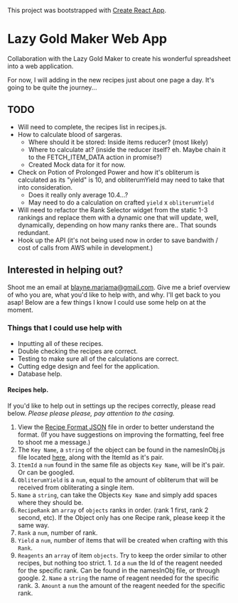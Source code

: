 This project was bootstrapped with [Create React App](https://github.com/facebookincubator/create-react-app).

# Lazy Gold Maker Web App
Collaboration with the Lazy Gold Maker to create his wonderful spreadsheet into a web application.

For now, I will adding in the new recipes just about one page a day. It's going to be quite the journey...

## TODO
- Will need to complete, the recipes list in recipes.js.
- How to calculate blood of sargeras.
  - Where should it be stored: Inside items reducer? (most likely)
  - Where to calculate at? (inside the reducer itself? eh. Maybe chain it to the FETCH_ITEM_DATA action in promise?)
  - Created Mock data for it for now.
- Check on Potion of Prolonged Power and how it's obliterum is calculated as its "yield" is 10, and obliterumYield may need to take that into consideration.
  - Does it really only average 10.4...?
  - May need to do a calculation on crafted `yield` x `obliterumYield`
- Will need to refactor the Rank Selector widget from the static 1-3 rankings and replace them with a dynamic one that will update, well, dynamically, depending on how many ranks there are.. That sounds redundant.
- Hook up the API (it's not being used now in order to save bandwith / cost of calls from AWS while in development.)

## Interested in helping out?
Shoot me an email at blayne.marjama@gmail.com. Give me a brief overview of who you are, what you'd like to help with, and why. I'll get back to you asap! Below are a few things I know I could use some help on at the moment.

### Things that I could use help with
- Inputting all of these recipes.
- Double checking the recipes are correct.
- Testing to make sure all of the calculations are correct.
- Cutting edge design and feel for the application.
- Database help.

#### Recipes help.
If you'd like to help out in settings up the recipes correctly, please read below.
*Please please please, pay attention to the casing.*
1. View the [Recipe Format JSON](src/recipeFormat.json) file in order to better understand the format. (If you have suggestions on improving the formatting, feel free to shoot me a message.)
2. The `Key Name`, a `string` of the object can be found in the namesInObj.js file located [here](src/constants/namesInObj.js), along with the ItemId as it's pair.
3. `ItemId` a `num` found in the same file as objects `Key Name`, will be it's pair. Or can be googled.
4. `ObliterumYield` is a `num`, equal to the amount of obliterum that will be received from obliterating a single item.
5. `Name` a `string`, can take the Objects `Key Name` and simply add spaces where they should be.
6. `RecipeRank` an `array` of `objects` ranks in order. (rank 1 first, rank 2 second, etc). If the Object only has one Recipe rank, please keep it the same way.
  1. `Rank` a `num`, number of rank.
  2. `Yield` a `num`, number of items that will be created when crafting with this `Rank`.
  3. `Reagents` an `array` of item `objects`. Try to keep the order similar to other recipes, but nothing too strict.
    1. `Id` a `num` the Id of the reagent needed for the specific rank. Can be found in the namesInObj file, or through google.
    2. `Name` a `string` the name of reagent needed for the specific rank.
    3. `Amount` a `num` the amount of the reagent needed for the specific rank.